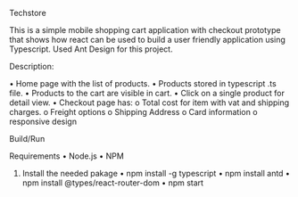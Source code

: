 Techstore

This is a simple mobile shopping cart application with checkout prototype that shows how react can be used to build a user friendly application using Typescript. Used Ant Design for this project.

Description:

•	Home page with the list of products.
•	Products stored in typescript .ts file.
•	Products to the cart are visible in cart. 
•	Click on a single product for detail view.
•	Checkout page has:
        o	Total cost for item with vat and shipping charges.
        o	Freight options
        o	Shipping Address
        o	Card information
        o	responsive design
  
  Build/Run
  
  Requirements
•	Node.js
•	NPM

1.	Install the needed pakage
•	npm install -g typescript
•	npm install antd
•	npm install  @types/react-router-dom
•	npm start
